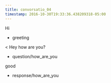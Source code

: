 ```yaml
---
title: convorsatio_04
timestamp: 2016-10-30T19:33:36.438209318-05:00
---
```


Hi
* greeting

< Hey how are you?
* question/how_are_you

good
* response/how_are_you
